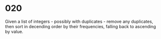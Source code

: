 [_metadata_:tags]:-        "list order"

# 020

Given a list of integers - possibly with duplicates - remove any duplicates, then sort in decending order by their frequencies, falling back to ascending by value.
